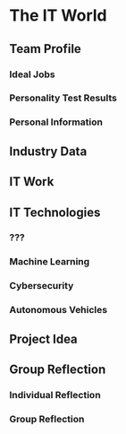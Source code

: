 # The IT World


## Team Profile
### Ideal Jobs

### Personality Test Results

### Personal Information



## Industry Data



## IT Work



## IT Technologies 
### ??? 

### Machine Learning

### Cybersecurity

### Autonomous Vehicles



## Project Idea



## Group Reflection
### Individual Reflection

### Group Reflection
